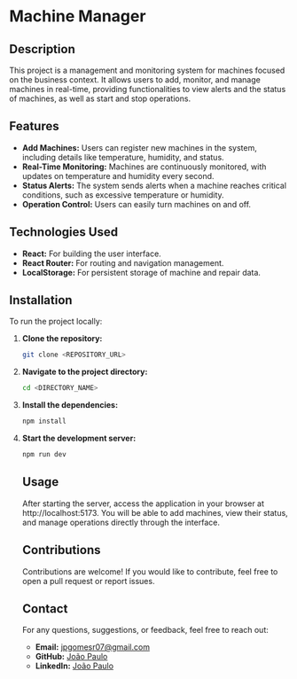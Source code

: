 # Machine Manager

## Description

This project is a management and monitoring system for machines focused on the business context. It allows users to add, monitor, and manage machines in real-time, providing functionalities to view alerts and the status of machines, as well as start and stop operations.

## Features

- **Add Machines:** Users can register new machines in the system, including details like temperature, humidity, and status.
- **Real-Time Monitoring:** Machines are continuously monitored, with updates on temperature and humidity every second.
- **Status Alerts:** The system sends alerts when a machine reaches critical conditions, such as excessive temperature or humidity.
- **Operation Control:** Users can easily turn machines on and off.

## Technologies Used

- **React:** For building the user interface.
- **React Router:** For routing and navigation management.
- **LocalStorage:** For persistent storage of machine and repair data.

## Installation

To run the project locally:

1. **Clone the repository:**

   ```bash
   git clone <REPOSITORY_URL>
   ```

2. **Navigate to the project directory:**

   ```bash
   cd <DIRECTORY_NAME>
   ```

3. **Install the dependencies:**

   ```bash
   npm install
   ```

4. **Start the development server:**

   ```bash
   npm run dev
   ```

   ## Usage

   After starting the server, access the application in your browser at http://localhost:5173. You will be able to add machines, view their status, and manage operations directly through the interface.

   ## Contributions

   Contributions are welcome! If you would like to contribute, feel free to open a pull request or report issues.

   ## Contact

   For any questions, suggestions, or feedback, feel free to reach out:

   - **Email:** [jpgomesr07@gmail.com](mailto:jpgomesr07@gmail.com)
   - **GitHub:** [João Paulo](https://github.com/jpgomesr)
   - **LinkedIn:** [João Paulo](https://www.linkedin.com/in/jo%C3%A3o-paulo-gomes-rodrigues-a756722a0/)
